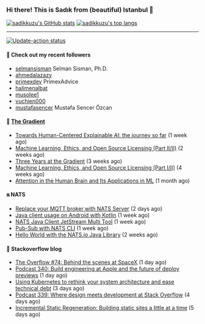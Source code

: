 ### Hi there! This is Sadık from (beautiful) Istanbul 👋

[![sadikkuzu's GitHub stats](https://github-readme-stats.vercel.app/api?username=sadikkuzu&show_icons=true&theme=dark&hide=stars&hide_title=true)](https://github.com/sadikkuzu)
[![sadikkuzu's top langs](https://github-readme-stats.vercel.app/api/top-langs/?username=sadikkuzu&langs_count=6&layout=compact&theme=dark&hide_title=true)](https://github.com/sadikkuzu)

---

[![Update-action status](https://github.com/sadikkuzu/sadikkuzu/actions/workflows/sadikkuzu.yml/badge.svg)](https://github.com/sadikkuzu/sadikkuzu/actions/workflows/sadikkuzu.yml)

#### 🔭 Check out my recent followers

- [selmansisman](https://github.com/selmansisman) Selman Sisman, Ph.D.
- [ahmedalazazy](https://github.com/ahmedalazazy) 
- [primexdev](https://github.com/primexdev) PrimexAdvice
- [halimenalbat](https://github.com/halimenalbat) 
- [musolee1](https://github.com/musolee1) 
- [vuchien000](https://github.com/vuchien000) 
- [mustafasencer](https://github.com/mustafasencer) Mustafa Sencer Özcan


#### 🔻 [The Gradient](https://thegradient.pub)

- [Towards Human-Centered Explainable AI: the journey so far](https://thegradient.pub/human-centered-explainable-ai/) (1 week ago)
- [Machine Learning, Ethics, and Open Source Licensing (Part II/II)](https://thegradient.pub/machine-learning-ethics-and-open-source-licensing-2/) (2 weeks ago)
- [Three Years at the Gradient](https://thegradient.pub/three-years-at-the-gradient/) (3 weeks ago)
- [Machine Learning, Ethics, and Open Source Licensing (Part I/II)](https://thegradient.pub/machine-learning-ethics-and-open-source-licensing/) (4 weeks ago)
- [Attention in the Human Brain and Its Applications in ML](https://thegradient.pub/attention-in-human-brain-and-its-applications-in-ml/) (1 month ago)


#### 🔛 NATS

- [Replace your MQTT broker with NATS Server](https://nats.io/blog/replace-your-mqtt-broker-with-nats/) (2 days ago)
- [Java client usage on Android with Kotlin](https://nats.io/blog/kotlin-example/) (1 week ago)
- [NATS Java Client JetStream Multi Tool](https://nats.io/blog/jetstream-java-client-multi-tool/) (1 week ago)
- [Pub-Sub with NATS CLI](https://nats.io/blog/nats-cli-pub-sub/) (1 week ago)
- [Hello World with the NATS.io Java Library](https://nats.io/blog/hello-world-java-client/) (2 weeks ago)


#### 📰 Stackoverflow blog

- [The Overflow #74: Behind the scenes at SpaceX](https://stackoverflow.blog/2021/05/21/the-overflow-74-behind-the-scenes-at-spacex/) (1 day ago)
- [Podcast 340: Build engineering at Apple and the future of deploy previews](https://stackoverflow.blog/2021/05/21/podcast-340-build-engineering-at-apple-and-the-future-of-deploy-previews/) (1 day ago)
- [Using Kubernetes to rethink your system architecture and ease technical debt](https://stackoverflow.blog/2021/05/19/rethinking-system-architecture-can-kubernetes-help-to-solve-rewrite-anxiety/) (3 days ago)
- [Podcast 339: Where design meets development at Stack Overflow](https://stackoverflow.blog/2021/05/18/podcast-339-where-design-meets-development-at-stack-overflow/) (4 days ago)
- [Incremental Static Regeneration: Building static sites a little at a time](https://stackoverflow.blog/2021/05/17/incremental-static-regeneration-building-static-sites-a-little-at-a-time/) (5 days ago)



